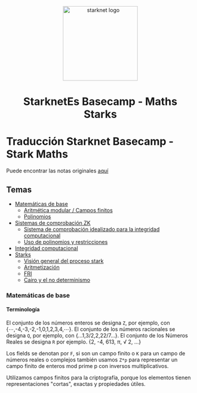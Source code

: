 <div align="center">
  <img alt="starknet logo" src="./assets/Starknet.png" width="200" >
  <h1 align="center">StarknetEs Basecamp - Maths Starks</h1>
  <p align="center">
</div>

# Traducción Starknet Basecamp - Stark Maths

Puede encontrar las notas originales [aquí](https://bit.ly/starkmaths2023)

## Temas

- [Matemáticas de base](#matemáticas-de-base)
    - [Aritmética modular / Campos finitos](#aritmética-modular-/-campos-finitos)
    - [Polinomios](#polinomios)
- [Sistemas de comprobación ZK](#sistemas-de-comprobación-ZK)
    - [Sistema de comprobación idealizado para la integridad computacional](#sistema-de-comprobación-idealizado-para-laintegridad-computacional)
    - [Uso de polinomios y restricciones](#uso-de-polinomios-y-restricciones)
- [Integridad computacional](#integridad-computacional)
- [Starks](#starks)
    - [Visión general del proceso stark](#visión-general-del-proceso-stark)
    - [Aritmetización](#aritmetización)
    - [FRI](#fri)
    - [Cairo y el no determinismo](#cairo-y-el-no-determinismo)

### Matemáticas de base
#### Terminología
El conjunto de los números enteros se designa `Z`, por ejemplo, con {⋯,-4,-3,-2,-1,0,1,2,3,4,⋯}.
El conjunto de los números racionales se designa `Q`, por ejemplo, con {...1,3/2,2,22/7...}.
El conjunto de los Números Reales se designa `R` por ejemplo. {2, -4, 613, π, √ 2, ...}

Los fields se denotan por `F`, si son un campo finito o `K` para un campo de números reales o complejos
también usamos `Z*p` para representar un campo finito de enteros mod prime p con inversos multiplicativos.

Utilizamos campos finitos para la criptografía, porque los elementos tienen representaciones "cortas", exactas y propiedades útiles.





